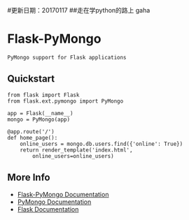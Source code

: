#更新日期：20170117
##走在学python的路上
gaha
# Flask-PyMongo

    PyMongo support for Flask applications

## Quickstart

    from flask import Flask
    from flask.ext.pymongo import PyMongo

    app = Flask(__name__)
    mongo = PyMongo(app)

    @app.route('/')
    def home_page():
        online_users = mongo.db.users.find({'online': True})
        return render_template('index.html',
            online_users=online_users)

## More Info

* [Flask-PyMongo Documentation](http://flask-pymongo.readthedocs.org/)
* [PyMongo Documentation](http://api.mongodb.org/python/current/)
* [Flask Documentation](http://flask.pocoo.org/docs/)

